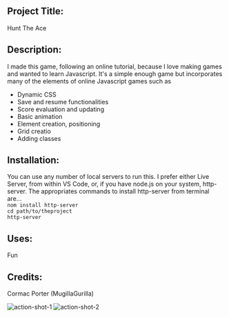 ## Project Title: 
Hunt The Ace 

## Description: 
I made this game, following an online tutorial, because I love making games and wanted to learn Javascript. It's a simple enough game but incorporates many of the elements of online Javascript games such as 
* Dynamic CSS
* Save and resume functionalities
* Score evaluation and updating
* Basic animation
* Element creation, positioning 
* Grid creatio
* Adding classes


## Installation:
You can use any number of local servers to run this. I prefer either Live Server, from within VS Code, or, if you have node.js on your system, http-server. The appropriates commands to install http-server from terminal are... \
``` nom install http-server ``` \
``` cd path/to/theproject ``` \
``` http-server ``` 

## Uses: 
Fun

## Credits: 
Cormac Porter (MugillaGurilla)

![action-shot-1](action-shot-1.png)
![action-shot-2](action-shot-2.png)
